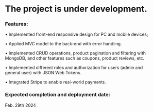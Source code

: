 # The project is under development.

### Features: 
• Implemented front-end responsive design for PC and mobile devices; 


• Applied MVC model to the back-end with error handling.


• Implemented CRUD operations, product pagination and filtering with MongoDB, and other features such as coupons, product reviews, etc.


• Implemented different roles and authorization for users (admin and general user) with JSON Web Tokens.


• Integrated Stripe to enable real-world payments.

### Expected completion and deployment date: 
Feb. 29th 2024
